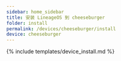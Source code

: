 ```yaml
---
sidebar: home_sidebar
title: 安装 LineageOS 到 cheeseburger
folder: install
permalink: /devices/cheeseburger/install
device: cheeseburger
---
```

{% include templates/device_install.md %}
